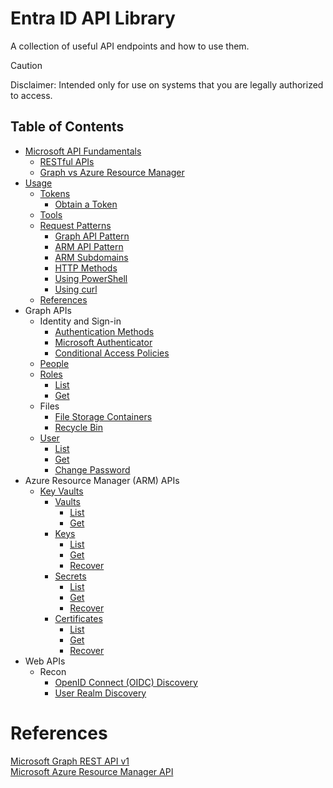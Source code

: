 # Entra ID API Library
A collection of useful API endpoints and how to use them.
> [!CAUTION]
> Disclaimer: Intended only for use on systems that you are legally authorized to access.
## Table of Contents
- [Microsoft API Fundamentals](fundamentals/microsoft-api-fundamentals.md)
  - [RESTful APIs](fundamentals/microsoft-api-fundamentals.md#restful-apis)
  - [Graph vs Azure Resource Manager](fundamentals/microsoft-api-fundamentals.md#microsoft-graph-vs-azure-resource-manager)
- [Usage](fundamentals/usage.md)
  - [Tokens](fundamentals/usage.md#tokens)
    - [Obtain a Token](fundamentals/usage.md#obtain-a-token) 
  - [Tools](fundamentals/usage.md#tools)
  - [Request Patterns](fundamentals/usage.md#request-patterns)
	  - [Graph API Pattern](fundamentals/usage.md#graph-api-pattern)
	  - [ARM API Pattern](fundamentals/usage.md#arm-api-pattern)
	  - [ARM Subdomains](fundamentals/usage.md#arm-subdomains)
	  - [HTTP Methods](fundamentals/usage.md#http-methods)
      - [Using PowerShell](fundamentals/usage.md#using-powershell)
      - [Using curl](fundamentals/usage.md#using-curl)
  - [References](fundamentals/usage.md#references)
- Graph APIs
  - Identity and Sign-in
    - [Authentication Methods](apis/graph/v1/authentication-methods.md)
    - [Microsoft Authenticator](apis/graph/v1/authenticator.md)
    - [Conditional Access Policies](apis/graph/v1/conditional-access-policies.md)
  - [People](apis/graph/v1/people.md)
  - [Roles](apis/graph/v1/roles.md)
    - [List](apis/graph/v1/roles.md#list)
    - [Get](apis/graph/v1/roles.md#get)  
  - Files
    - [File Storage Containers](apis/graph/v1/file-storage-containers.md)
    - [Recycle Bin](apis/graph/v1/recycle-bin.md)
  - [User](apis/graph/v1/user.md)
    - [List](apis/graph/v1/user.md#list)
    - [Get](apis/graph/v1/user.md#get)
    - [Change Password](apis/graph/v1/user.md#change-password)
- Azure Resource Manager (ARM) APIs
  - [Key Vaults](apis/arm/key-vaults.md)
    - [Vaults](apis/arm/key-vaults.md)
      - [List](apis/arm/key-vaults.md#list)
      - [Get](apis/arm/key-vaults.md#get)
    - [Keys](apis/arm/vault-keys.md)
      - [List](apis/arm/vault-keys.md#list)
      - [Get](apis/arm/vault-keys.md#get)
      - [Recover](apis/arm/vault-keys.md#recover)
    - [Secrets](apis/arm/vault-secrets.md)
      - [List](apis/arm/vault-secrets.md#list)
      - [Get](apis/arm/vault-secrets.md#get)
      - [Recover](apis/arm/vault-secrets.md#recover)
    - [Certificates](apis/arm/vault-certificates.md)
      - [List](apis/arm/vault-certificates.md#list)
      - [Get](apis/arm/vault-certificates.md#get)
      - [Recover](apis/arm/vault-certificates.md#recover)
- Web APIs
  - Recon
    - [OpenID Connect (OIDC) Discovery](apis/web/recon/oidc-discovery.md)
    - [User Realm Discovery](apis/web/recon/user-realm-discovery.md)
# References
[Microsoft Graph REST API v1](https://learn.microsoft.com/en-us/graph/?view=graph-rest-1.0)  
[Microsoft Azure Resource Manager API](https://learn.microsoft.com/en-us/rest/api/resources/)
